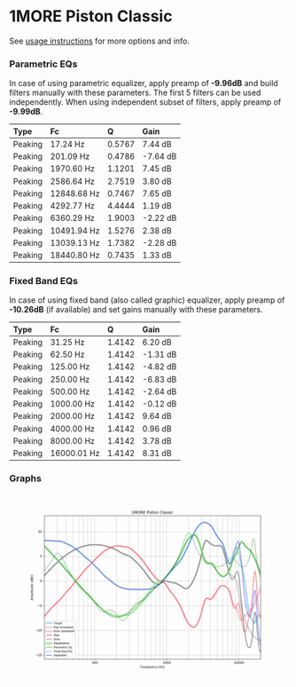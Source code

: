 # 1MORE Piston Classic
See [usage instructions](https://github.com/jaakkopasanen/AutoEq#usage) for more options and info.

### Parametric EQs
In case of using parametric equalizer, apply preamp of **-9.96dB** and build filters manually
with these parameters. The first 5 filters can be used independently.
When using independent subset of filters, apply preamp of **-9.99dB**.

| Type    | Fc          |      Q | Gain     |
|:--------|:------------|:-------|:---------|
| Peaking | 17.24 Hz    | 0.5767 | 7.44 dB  |
| Peaking | 201.09 Hz   | 0.4786 | -7.64 dB |
| Peaking | 1970.60 Hz  | 1.1201 | 7.45 dB  |
| Peaking | 2586.64 Hz  | 2.7519 | 3.80 dB  |
| Peaking | 12848.68 Hz | 0.7467 | 7.65 dB  |
| Peaking | 4292.77 Hz  | 4.4444 | 1.19 dB  |
| Peaking | 6360.29 Hz  | 1.9003 | -2.22 dB |
| Peaking | 10491.94 Hz | 1.5276 | 2.38 dB  |
| Peaking | 13039.13 Hz | 1.7382 | -2.28 dB |
| Peaking | 18440.80 Hz | 0.7435 | 1.33 dB  |

### Fixed Band EQs
In case of using fixed band (also called graphic) equalizer, apply preamp of **-10.26dB**
(if available) and set gains manually with these parameters.

| Type    | Fc          |      Q | Gain     |
|:--------|:------------|:-------|:---------|
| Peaking | 31.25 Hz    | 1.4142 | 6.20 dB  |
| Peaking | 62.50 Hz    | 1.4142 | -1.31 dB |
| Peaking | 125.00 Hz   | 1.4142 | -4.82 dB |
| Peaking | 250.00 Hz   | 1.4142 | -6.83 dB |
| Peaking | 500.00 Hz   | 1.4142 | -2.64 dB |
| Peaking | 1000.00 Hz  | 1.4142 | -0.12 dB |
| Peaking | 2000.00 Hz  | 1.4142 | 9.64 dB  |
| Peaking | 4000.00 Hz  | 1.4142 | 0.96 dB  |
| Peaking | 8000.00 Hz  | 1.4142 | 3.78 dB  |
| Peaking | 16000.01 Hz | 1.4142 | 8.31 dB  |

### Graphs
![](./1MORE%20Piston%20Classic.png)